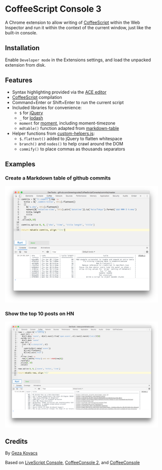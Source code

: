 # CoffeeScript Console 3

A Chrome extension to allow writing of
[CoffeeScript](http://coffeescript.org/) within the Web Inspector and run it
within the context of the current window, just like the built-in console.

## Installation

Enable `Developer mode` in the Extensions settings, and load the unpacked
extension from disk.

## Features

  * Syntax highlighting provided via the [ACE editor](http://ace.ajax.org/)
  * [CoffeeScript](http://coffeescript.org/) compilation
  * Command+Enter or Shift+Enter to run the current script
  * Included libraries for convenience:
    - `$` for [jQuery](https://api.jquery.com/)
    - `_` for [lodash](https://lodash.com/docs/4.17.15)
    - `moment` for [moment](https://momentjs.com/docs/), including moment-timezone
    - `mdtable()` function adapted from [markdown-table](https://github.com/wooorm/markdown-table)
  * Helper functions from [custom-helpers.js](./src/custom-helpers.js):
    - `$.flattext()` added to jQuery to flatten whitespace
    - `branch()` and `nodes()` to help crawl around the DOM
    - `commify()` to place commas as thousands separators

## Examples

### Create a Markdown table of github commits

![example: markdown table of commits from github.com](./github-commits.png)

### Show the top 10 posts on HN

![example: markdown table of top 10 HN posts](./hn-top-scoring.png)

## Credits

By [Geza Kovacs](https://github.com/gkovacs)

Based on [LiveScript Console](https://github.com/gkovacs/LiveScriptConsole),
[CoffeeConsole 2](https://github.com/colldo/CoffeeConsole2), and
[CoffeeConsole](https://github.com/snookca/CoffeeConsole)
